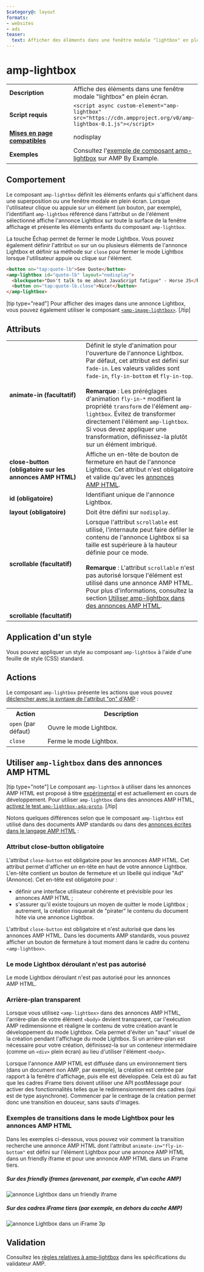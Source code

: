 ```yaml
---
$category@: layout
formats:
- websites
- ads
teaser:
  text: Afficher des éléments dans une fenêtre modale "lightbox" en plein écran.
---
```



<!--
       Copyright 2016 The AMP HTML Authors. All Rights Reserved.

       Licensed under the Apache License, Version 2.0 (the "License");
     you may not use this file except in compliance with the License.
     You may obtain a copy of the License at

     http://www.apache.org/licenses/LICENSE-2.0

     Unless required by applicable law or agreed to in writing, software
     distributed under the License is distributed on an "AS-IS" BASIS,
     WITHOUT WARRANTIES OR CONDITIONS OF ANY KIND, either express or implied.
     See the License for the specific language governing permissions and
     limitations under the License.
-->

# amp-lightbox

<table>
  <tr>
    <td width="40%"><strong>Description</strong></td>
    <td>Affiche des éléments dans une fenêtre modale "lightbox" en plein écran.</td>
  </tr>
  <tr>
    <td width="40%"><strong>Script requis</strong></td>
    <td><code>&lt;script async custom-element="amp-lightbox" src="https://cdn.ampproject.org/v0/amp-lightbox-0.1.js"&gt;&lt;/script&gt;</code></td>
  </tr>
  <tr>
    <td class="col-fourty"><strong><a href="https://www.ampproject.org/docs/guides/responsive/control_layout.html">Mises en page compatibles</a></strong></td>
    <td>nodisplay</td>
  </tr>
  <tr>
    <td width="40%"><strong>Exemples</strong></td>
    <td>Consultez l'<a href="https://ampbyexample.com/components/amp-lightbox/">exemple de composant amp-lightbox</a> sur AMP By Example.</td>
  </tr>
</table>


## Comportement

Le composant `amp-lightbox` définit les éléments enfants qui s'affichent dans une superposition ou une fenêtre modale en plein écran. Lorsque l'utilisateur clique ou appuie sur un élément (un bouton, par exemple), l'identifiant `amp-lightbox` référencé dans l'attribut `on` de l'élément sélectionné affiche l'annonce Lightbox sur toute la surface de la fenêtre affichage et présente les éléments enfants du composant `amp-lightbox`.

La touche Échap permet de fermer le mode Lightbox. Vous pouvez également définir l'attribut `on` sur un ou plusieurs éléments de l'annonce Lightbox et définir sa méthode sur `close` pour fermer le mode Lightbox lorsque l'utilisateur appuie ou clique sur l'élément.

```html
<button on="tap:quote-lb">See Quote</button>
<amp-lightbox id="quote-lb" layout="nodisplay">
  <blockquote>"Don't talk to me about JavaScript fatigue" - Horse JS</blockquote>
  <button on="tap:quote-lb.close">Nice!</button>
</amp-lightbox>
```

[tip type="read"]
Pour afficher des images dans une annonce Lightbox, vous pouvez également utiliser le composant [`<amp-image-lightbox>`](https://www.ampproject.org/docs/reference/components/amp-image-lightbox).
[/tip]

## Attributs

<table>
  <tr>
    <td width="40%"><strong>animate-in (facultatif)</strong></td>
    <td>Définit le style d'animation pour l'ouverture de l'annonce Lightbox. Par défaut, cet attribut est défini sur <code>fade-in</code>. Les valeurs valides sont <code>fade-in</code>, <code>fly-in-bottom</code> et <code>fly-in-top</code>.
      <br><br>
        <strong>Remarque</strong> : Les préréglages d'animation <code>fly-in-*</code> modifient la propriété <code>transform</code> de l'élément <code>amp-lightbox</code>. Évitez de transformer directement l'élément <code>amp-lightbox</code>. Si vous devez appliquer une transformation, définissez-la plutôt sur un élément imbriqué.</td>
      </tr>
      <tr>
        <td width="40%"><strong>close-button (obligatoire sur les annonces AMP HTML)</strong></td>
        <td>Affiche un en-tête de bouton de fermeture en haut de l'annonce Lightbox. Cet attribut n'est obligatoire et valide qu'avec les <a href="#a4a">annonces AMP HTML</a>.</td>
      </tr>
      <tr>
        <td width="40%"><strong>id (obligatoire)</strong></td>
        <td>Identifiant unique de l'annonce Lightbox.</td>
      </tr>
      <tr>
        <td width="40%"><strong>layout (obligatoire)</strong></td>
        <td>Doit être défini sur <code>nodisplay</code>.</td>
      </tr>
      <tr>
        <td width="40%"><strong>scrollable (facultatif)</strong></td>
        <td>Lorsque l'attribut <code>scrollable</code> est utilisé, l'internaute peut faire défiler le contenu de l'annonce Lightbox si sa taille est supérieure à la hauteur définie pour ce mode.
          <br><br>
            <strong>Remarque</strong> : L'attribut <code>scrollable</code> n'est pas autorisé lorsque l'élément <code><amp-lightbox></code> est utilisé dans une annonce AMP HTML. Pour plus d'informations, consultez la section <a href="#a4a">Utiliser amp-lightbox dans des annonces AMP HTML</a>.</td>
          </tr>
          <tr>
            <td width="40%"><strong>scrollable (facultatif)</strong></td>
            <td></td>
          </tr>
        </table>

## Application d'un style

Vous pouvez appliquer un style au composant `amp-lightbox` à l'aide d'une feuille de style (CSS) standard.

## Actions

Le composant `amp-lightbox` présente les actions que vous pouvez [déclencher avec la syntaxe de l'attribut "on" d'AMP](https://www.ampproject.org/docs/reference/amp-actions-and-events) :

<table>
  <tr>
    <th width="20%">Action</th>
    <th>Description</th>
  </tr>
  <tr>
    <td><code>open</code> (par défaut)</td>
    <td>Ouvre le mode Lightbox.</td>
  </tr>
  <tr>
    <td><code>close</code></td>
    <td>Ferme le mode Lightbox.</td>
  </tr>
</table>

## <a id="a4a"></a> Utiliser `amp-lightbox` dans des annonces AMP HTML

[tip type="note"]
Le composant `amp-lightbox` à utiliser dans les annonces AMP HTML est proposé à titre [expérimental](https://www.ampproject.org/docs/reference/experimental) et est actuellement en cours de développement. Pour utiliser `amp-lightbox` dans des annonces AMP HTML, [activez le test `amp-lightbox-a4a-proto`](http://cdn.ampproject.org/experiments.html).
[/tip]

Notons quelques différences selon que le composant `amp-lightbox` est utilisé dans des documents AMP standards ou dans des [annonces écrites dans le langage AMP HTML](https://github.com/ampproject/amphtml/blob/master/extensions/amp-a4a/amp-a4a-format.md) :

### Attribut close-button obligatoire

L'attribut `close-button` est obligatoire pour les annonces AMP HTML. Cet attribut permet d'afficher un en-tête en haut de votre annonce Lightbox. L'en-tête contient un bouton de fermeture et un libellé qui indique "Ad" (Annonce). Cet en-tête est obligatoire pour :

* définir une interface utilisateur cohérente et prévisible pour les annonces AMP HTML ;
* s'assurer qu'il existe toujours un moyen de quitter le mode Lightbox ; autrement, la création risquerait de "pirater" le contenu du document hôte via une annonce Lightbox.

L'attribut `close-button` est obligatoire et n'est autorisé que dans les annonces AMP HTML. Dans les documents AMP standards, vous pouvez afficher un bouton de fermeture à tout moment dans le cadre du contenu `<amp-lightbox>`.

### Le mode Lightbox déroulant n'est pas autorisé

Le mode Lightbox déroulant n'est pas autorisé pour les annonces AMP HTML.

### Arrière-plan transparent

Lorsque vous utilisez `<amp-lightbox>` dans des annonces AMP HTML, l'arrière-plan de votre élément `<body>` devient transparent, car l'exécution AMP redimensionne et réaligne le contenu de votre création avant le développement du mode Lightbox. Cela permet d'éviter un "saut" visuel de la création pendant l'affichage du mode Lightbox. Si un arrière-plan est nécessaire pour votre création, définissez-la sur un conteneur intermédiaire (comme un `<div>` plein écran) au lieu d'utiliser l'élément `<body>`.

Lorsque l'annonce AMP HTML est diffusée dans un environnement tiers (dans un document non AMP, par exemple), la création est centrée par rapport à la fenêtre d'affichage, puis elle est développée. Cela est dû au fait que les cadres iFrame tiers doivent utiliser une API postMessage pour activer des fonctionnalités telles que le redimensionnement des cadres (qui est de type asynchrone). Commencer par le centrage de la création permet donc une transition en douceur, sans sauts d'images.

### Exemples de transitions dans le mode Lightbox pour les annonces AMP HTML

Dans les exemples ci-dessous, vous pouvez voir comment la transition recherche une annonce AMP HTML dont l'attribut `animate-in="fly-in-bottom"` est défini sur l'élément Lightbox pour une annonce AMP HTML dans un friendly iframe et pour une annonce AMP HTML dans un iFrame tiers.

##### Sur des friendly iframes (provenant, par exemple, d'un cache AMP)

<amp-img alt="annonce Lightbox dans un friendly iframe" width="360" height="480" src="https://github.com/ampproject/amphtml/raw/master/spec/img/lightbox-ad-fie.gif" layout="fixed">
  <noscript>
    <img alt="annonce Lightbox dans un friendly iframe" src="../../spec/img/lightbox-ad-fie.gif">
    </noscript>
  </amp-img>

##### Sur des cadres iFrame tiers (par exemple, en dehors du cache AMP)

<amp-img alt="annonce Lightbox dans un iFrame 3p" width="360" height="480" src="https://github.com/ampproject/amphtml/raw/master/spec/img/lightbox-ad-3p.gif" layout="fixed">
  <noscript>
    <img alt="annonce Lightbox dans un iFrame 3p" src="../../spec/img/lightbox-ad-3p.gif">
    </noscript>
  </amp-img>

## Validation

Consultez les [règles relatives à amp-lightbox](https://github.com/ampproject/amphtml/blob/master/extensions/amp-lightbox/validator-amp-lightbox.protoascii) dans les spécifications du validateur AMP.
